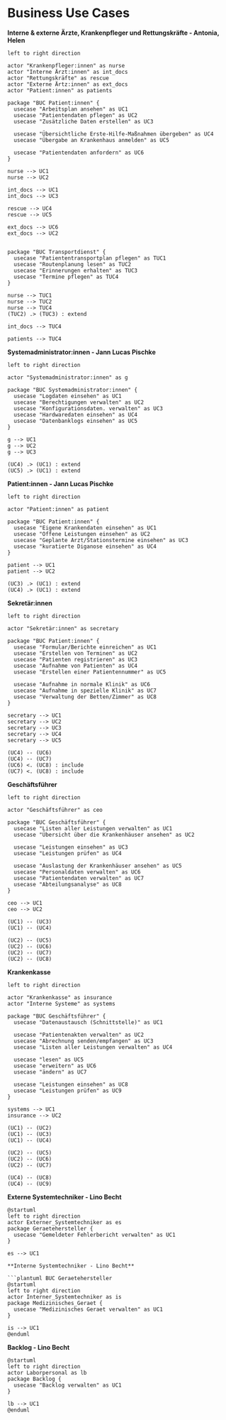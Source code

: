 # Business Use Cases

**Interne & externe Ärzte, Krankenpfleger und Rettungskräfte - Antonia, Helen**

```plantuml BUC Interne & externe Ärzte, Krankenpfleger und Rettungskräfte --
left to right direction

actor "Krankenpfleger:innen" as nurse
actor "Interne Ärzt:innen" as int_docs
actor "Rettungskräfte" as rescue
actor "Externe Ärtz:innen" as ext_docs
actor "Patient:innen" as patients

package "BUC Patient:innen" {
  usecase "Arbeitsplan ansehen" as UC1
  usecase "Patientendaten pflegen" as UC2
  usecase "Zusätzliche Daten erstellen" as UC3

  usecase "Übersichtliche Erste-Hilfe-Maßnahmen übergeben" as UC4
  usecase "Übergabe an Krankenhaus anmelden" as UC5

  usecase "Patientendaten anfordern" as UC6
}

nurse --> UC1
nurse --> UC2

int_docs --> UC1
int_docs --> UC3

rescue --> UC4
rescue --> UC5

ext_docs --> UC6
ext_docs --> UC2


package "BUC Transportdienst" {
  usecase "Patiententransportplan pflegen" as TUC1
  usecase "Routenplanung lesen" as TUC2
  usecase "Erinnerungen erhalten" as TUC3
  usecase "Termine pflegen" as TUC4
}

nurse --> TUC1
nurse --> TUC2
nurse --> TUC4
(TUC2) .> (TUC3) : extend

int_docs --> TUC4

patients --> TUC4
```

**Systemadministrator:innen - Jann Lucas Pischke**

```plantuml BUC für Systemadministrator:innen
left to right direction

actor "Systemadministrator:innen" as g

package "BUC Systemadministrator:innen" {
  usecase "Logdaten einsehen" as UC1
  usecase "Berechtigungen verwalten" as UC2
  usecase "Konfigurationsdaten. verwalten" as UC3
  usecase "Hardwaredaten einsehen" as UC4
  usecase "Datenbanklogs einsehen" as UC5
}

g --> UC1
g --> UC2
g --> UC3

(UC4) .> (UC1) : extend
(UC5) .> (UC1) : extend
```

**Patient:innen - Jann Lucas Pischke** 

```plantuml BUC Patient:innen
left to right direction

actor "Patient:innen" as patient

package "BUC Patient:innen" {
  usecase "Eigene Krankendaten einsehen" as UC1
  usecase "Offene Leistungen einsehen" as UC2
  usecase "Geplante Arzt/Stationstermine einsehen" as UC3
  usecase "kuratierte Diganose einsehen" as UC4
}

patient --> UC1
patient --> UC2

(UC3) .> (UC1) : extend
(UC4) .> (UC1) : extend
```

**Sekretär:innen**

```plantuml BUC Sekretär:innen
left to right direction

actor "Sekretär:innen" as secretary

package "BUC Patient:innen" {
  usecase "Formular/Berichte einreichen" as UC1
  usecase "Erstellen von Terminen" as UC2
  usecase "Patienten registrieren" as UC3
  usecase "Aufnahme von Patienten" as UC4
  usecase "Erstellen einer Patientennummer" as UC5

  usecase "Aufnahme in normale Klinik" as UC6
  usecase "Aufnahme in spezielle Klinik" as UC7
  usecase "Verwaltung der Betten/Zimmer" as UC8
}

secretary --> UC1
secretary --> UC2
secretary --> UC3
secretary --> UC4
secretary --> UC5

(UC4) -- (UC6)
(UC4) -- (UC7)
(UC6) <. (UC8) : include
(UC7) <. (UC8) : include
```

**Geschäftsführer**

```plantuml BUC Geschäftsführer
left to right direction

actor "Geschäftsführer" as ceo

package "BUC Geschäftsführer" {
  usecase "Listen aller Leistungen verwalten" as UC1
  usecase "Übersicht über die Krankenhäuser ansehen" as UC2

  usecase "Leistungen einsehen" as UC3
  usecase "Leistungen prüfen" as UC4

  usecase "Auslastung der Krankenhäuser ansehen" as UC5
  usecase "Personaldaten verwalten" as UC6
  usecase "Patientendaten verwalten" as UC7
  usecase "Abteilungsanalyse" as UC8
}

ceo --> UC1
ceo --> UC2

(UC1) -- (UC3)
(UC1) -- (UC4)

(UC2) -- (UC5)
(UC2) -- (UC6)
(UC2) -- (UC7)
(UC2) -- (UC8)
```

**Krankenkasse**

```plantuml BUC Krankenkasse
left to right direction

actor "Krankenkasse" as insurance
actor "Interne Systeme" as systems

package "BUC Geschäftsführer" {
  usecase "Datenaustausch (Schnittstelle)" as UC1

  usecase "Patientenakten verwalten" as UC2
  usecase "Abrechnung senden/empfangen" as UC3
  usecase "Listen aller Leistungen verwalten" as UC4

  usecase "lesen" as UC5
  usecase "erweitern" as UC6
  usecase "ändern" as UC7

  usecase "Leistungen einsehen" as UC8
  usecase "Leistungen prüfen" as UC9
}

systems --> UC1
insurance --> UC2

(UC1) -- (UC2)
(UC1) -- (UC3)
(UC1) -- (UC4)

(UC2) -- (UC5)
(UC2) -- (UC6)
(UC2) -- (UC7)

(UC4) -- (UC8)
(UC4) -- (UC9)
```

**Externe Systemtechniker - Lino Becht**

```plantuml BUC Geraetehersteller
@startuml
left to right direction
actor Externer_Systemtechniker as es
package Geraetehersteller {
  usecase "Gemeldeter Fehlerbericht verwalten" as UC1
}

es --> UC1

**Interne Systemtechniker - Lino Becht**

```plantuml BUC Geraetehersteller
@startuml
left to right direction
actor Interner_Systemtechniker as is
package Medizinisches_Geraet {
  usecase "Medizinisches Geraet verwalten" as UC1
}

is --> UC1
@enduml
```

**Backlog - Lino Becht**

```plantuml BUC Backlog
@startuml
left to right direction
actor Laborpersonal as lb
package Backlog {
  usecase "Backlog verwalten" as UC1
}

lb --> UC1
@enduml
```
